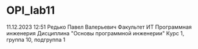 # OPI_lab11
11.12.2023 12:51
Редько
Павел
Валерьевич
Факультет ИТ
Программная инженерия
Дисциплина "Основы программной инженерии"
Курс 1, группа 10, подгруппа 1
